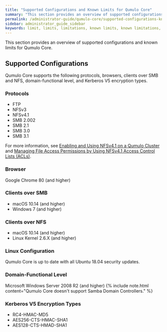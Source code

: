 ```yaml
---
title: "Supported Configurations and Known Limits for Qumulo Core"
summary: "This section provides an overview of supported configurations and known limits for Qumulo Core."
permalink: /administrator-guide/qumulo-core/supported-configurations-known-limits.html
sidebar: administrator_guide_sidebar
keywords: limit, limits, limitations, known limits, known limitations, config, configuration, supported config, supported configuration
---
```


This section provides an overview of supported configurations and known limits for Qumulo Core.

## Supported Configurations
Qumulo Core supports the following protocols, browsers, clients over SMB and NFS, domain-functional level, and Kerberos V5 encryption types.

### Protocols
* FTP
* NFSv3
* NFSv4.1
* SMB 2.002
* SMB 2.1
* SMB 3.0
* SMB 3.1

For more information, see [Enabling and Using NFSv4.1 on a Qumulo Cluster](../protocols/nfsv4.1-enabling-using.md) and [Managing File Access Permissions by Using NFSv4.1 Access Control Lists (ACLs)](../protocols/nfsv4.1-acls.md).

### Browser
Google Chrome 80 (and higher)

### Clients over SMB
* macOS 10.14 (and higher)
* Windows 7 (and higher)

### Clients over NFS
* macOS 10.14 (and higher)
* Linux Kernel 2.6.X (and higher)

### Linux Configuration
Qumulo Core is up to date with all Ubuntu 18.04 security updates.

### Domain-Functional Level
Microsoft Windows Server 2008 R2 (and higher)
{% include note.html content="Qumulo Core doesn't support Samba Domain Controllers." %}

### Kerberos V5 Encryption Types
* RC4-HMAC-MD5
* AES256-CTS-HMAC-SHA1
* AES128-CTS-HMAD-SHA1
